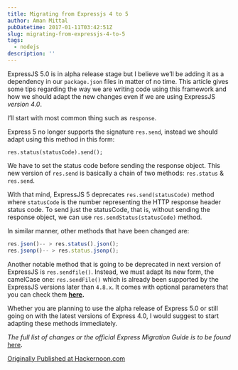 ```yaml
---
title: Migrating from Expressjs 4 to 5
author: Aman Mittal
pubDatetime: 2017-01-11T03:42:51Z
slug: migrating-from-expressjs-4-to-5
tags:
  - nodejs
description: ''
---
```


ExpressJS 5.0 is in alpha release stage but I believe we’ll be adding it as a dependency in our `package.json` files in matter of no time. This article gives some tips regarding the way we are writing code using this framework and how we should adapt the new changes even if we are using ExpressJS _version 4.0_.

I’ll start with most common thing such as `response`.

Express 5 no longer supports the signature `res.send`, instead we should adapt using this method in this form:

`res.status(statusCode).send();`

We have to set the status code before sending the response object. This new version of `res.send` is basically a chain of two methods: `res.status` & `res.send`.

With that mind, ExpressJS 5 deprecates `res.send(statusCode)` method where `statusCode` is the number representing the HTTP response header status code. To send just the statusCode, that is, without sending the response object, we can use `res.sendStatus(statusCode)` method.

In similar manner, other methods that have been changed are:

```js
res.json()-- > res.status().json();
res.jsonp()-- > res.status.jsonp();
```

Another notable method that is going to be deprecated in next version of ExpressJS is `res.sendfile()`. Instead, we must adapt its new form, the camelCase one: `res.sendFile()` which is already been supported by the ExpressJS versions later than `4.8.x`. It comes with optional parameters that you can check them [**here**](http://expressjs.com/en/4x/api.html#res.sendFile)**.**

Whether you are planning to use the alpha release of Express 5.0 or still going on with the latest versions of Express 4.0, I would suggest to start adapting these methods immediately.

_The full list of changes or the official Express Migration Guide is to be found_ [here](http://expressjs.com/en/guide/migrating-5.html)**_._**

[Originally Published at Hackernoon.com](https://hackernoon.com/migrating-from-expressjs-4-to-5-156dcd80eb11)

